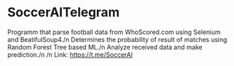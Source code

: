 # SoccerAITelegram

Programm that parse football data from WhoScored.com using Selenium and BeatifulSoup4./n
Determines the probability of result of matches using Random Forest Tree based ML./n
Analyze received data and make prediction./n
/n
Link: https://t.me/SoccerAI


